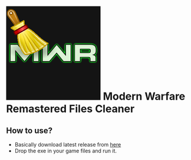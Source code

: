 # ![](/.github/main.png) Modern Warfare Remastered Files Cleaner

## How to use?
- Basically download latest release from [here](https://github.com/skkuull/mwr-files-cleaner/relases/latest)
- Drop the exe in your game files and run it.